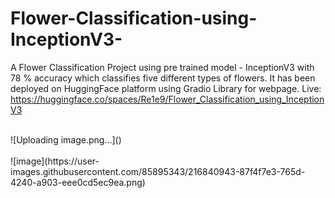# Flower-Classification-using-InceptionV3-
A Flower Classification Project using pre trained model - InceptionV3 with 78 % accuracy which classifies five different types of flowers. It has been deployed on HuggingFace platform using Gradio Library for webpage.
Live: https://huggingface.co/spaces/Re1e9/Flower_Classification_using_InceptionV3
</br>

</br>
![Uploading image.png…]()
</br>

</br>
![image](https://user-images.githubusercontent.com/85895343/216840943-87f4f7e3-765d-4240-a903-eee0cd5ec9ea.png)
</br>

